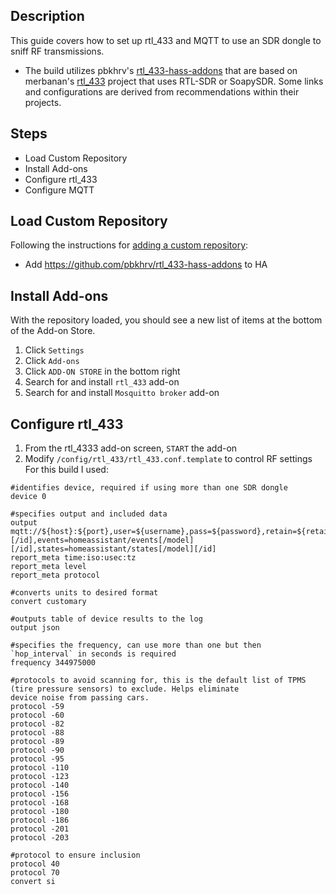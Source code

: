 ## **Description**
This guide covers how to set up rtl_433 and MQTT to use an SDR dongle to sniff RF transmissions.
- The build utilizes pbkhrv's [rtl_433-hass-addons](https://github.com/pbkhrv/rtl_433-hass-addons) that are based on merbanan's [rtl_433](https://github.com/merbanan/rtl_433) project that uses RTL-SDR or SoapySDR. Some links and configurations are derived from recommendations within their projects.

## **Steps**
  - Load Custom Repository
  - Install Add-ons
  - Configure rtl_433
  - Configure MQTT

## **Load Custom Repository**
Following the instructions for [adding a custom repository](https://www.home-assistant.io/common-tasks/os#installing-third-party-add-ons):
   - Add https://github.com/pbkhrv/rtl_433-hass-addons to HA

## **Install Add-ons**
With the repository loaded, you should see a new list of items at the bottom of the Add-on Store.
  1. Click `Settings`
  2. Click `Add-ons`
  3. Click `ADD-ON STORE` in the bottom right
  4. Search for and install `rtl_433` add-on
  5. Search for and install `Mosquitto broker` add-on

## **Configure rtl_433**
  1. From the rtl_4333 add-on screen, `START` the add-on
  2. Modify `/config/rtl_433/rtl_433.conf.template` to control RF settings
     For this build I used:

    #identifies device, required if using more than one SDR dongle
    device 0 
    
    #specifies output and included data
    output mqtt://${host}:${port},user=${username},pass=${password},retain=${retain},devices=homeassistant/devices/[/model] 
    [/id],events=homeassistant/events[/model][/id],states=homeassistant/states[/model][/id]
    report_meta time:iso:usec:tz
    report_meta level
    report_meta protocol
    
    #converts units to desired format
    convert customary
    
    #outputs table of device results to the log
    output json
    
    #specifies the frequency, can use more than one but then `hop_interval` in seconds is required
    frequency 344975000
    
    #protocols to avoid scanning for, this is the default list of TPMS (tire pressure sensors) to exclude. Helps eliminate 
    device noise from passing cars.
    protocol -59
    protocol -60
    protocol -82
    protocol -88
    protocol -89
    protocol -90
    protocol -95
    protocol -110
    protocol -123
    protocol -140
    protocol -156
    protocol -168
    protocol -180
    protocol -186
    protocol -201
    protocol -203 

    #protocol to ensure inclusion
    protocol 40
    protocol 70
    convert si
